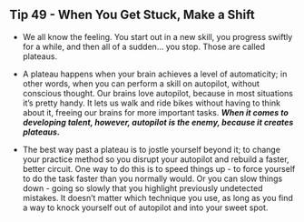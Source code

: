 ## Tip 49 - When You Get Stuck, Make a Shift

- We all know the feeling. You start out in a new skill, you progress swiftly for a while, and then all of a sudden... you stop. Those are called plateaus.

- A plateau happens when your brain achieves a level of automaticity; in other words, when you can perform a skill on autopilot, without conscious thought. Our brains love autopilot, because in most situations it’s pretty handy. It lets us walk and ride bikes without having to think about it, freeing our brains for more important tasks. ***When it comes to developing talent, however, autopilot is the enemy, because it creates plateaus.***

- The best way past a plateau is to jostle yourself beyond it; to change your practice method so you disrupt your autopilot and rebuild a faster, better circuit. One way to do this is to speed things up - to force yourself to do the task faster than you normally would. Or you can slow things down - going so slowly that you highlight previously undetected mistakes. It doesn’t matter which technique you use, as long as you find a way to knock yourself out of autopilot and into your sweet spot.